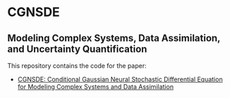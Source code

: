 # CGNSDE

## Modeling Complex Systems, Data Assimilation, and Uncertainty Quantification


This repository contains the code for the paper:
- [CGNSDE: Conditional Gaussian Neural Stochastic Differential Equation for Modeling Complex Systems and Data Assimilation]([https://arxiv.org/abs/2311.11798](https://arxiv.org/abs/2404.06749))
